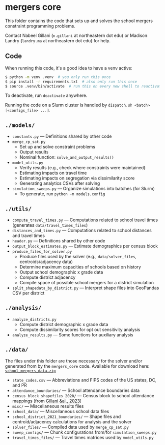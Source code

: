 # mergers core

This folder contains the code that sets up and solves the school mergers constraint programming problems.

Contact Nabeel Gillani (`n.gillani` at northeastern dot edu) or Madison Landry
(`landry.ma` at northeastern dot edu) for help.

## Code

When running this code, it's a good idea to have a venv active:
```sh
$ python -m venv .venv  # you only run this once
$ pip install -r requirements.txt  # also only run this once
$ source .venv/bin/activate  # run this on every new shell to reactivate the venv (fish users use activate.fish instead of activate)
```
To deactivate, run `deactivate` anywhere.

Running the code on a Slurm cluster is handled by `dispatch.sh <batch> [<configs_file> ...]`.

## `./models/`

* `constants.py` — Definitions shared by other code
* `merge_cp_sat.py`
   * Set up and solve constraint problems
   * Output results
   * Nominal function: `solve_and_output_results()`
* `model_utils.py`
   * Verify results (e.g., check where constraints were maintained)
   * Estimating impacts on travel time
   * Estimating impacts on segregation via dissimilarity score
   * Generating analytics CSVs after solving
* `simulation_sweeps.py` — Organize simulations into batches (for Slurm)
   * To generate, run `python -m models.config`

## `./utils/`

* `compute_travel_times.py` — Computations related to school travel times (generates `data/travel_times_files`)
* `distances_and_times.py` — Computations related to school distances and travel times
* `header.py` — Definitions shared by other code
* `output_block_estimates.py` — Estimate demographics per census block
* `produce_files_for_solver.py`
   * Produce files used by the solver (e.g., `data/solver_files`, centroids/adjacency data)
   * Determine maximum capacities of schools based on history
   * Output school demographic x grade data
   * Compute district adjacency
   * Compile space of possible school mergers for a district simulation
* `split_shapedata_by_district.py` — Interpret shape files into GeoPandas CSV per district

## `./analysis/`

* `analyze_districts.py`
   * Compute district demographic x grade data
   * Compute dissimilarity scores for opt out sensitivity analysis
* `analyze_results.py` — Some functions for auxiliary analysis

## `./data/`

The files under this folder are those necessary for the solver and/or generated from by the `mergers_core` code. Available for download here: [`school_mergers_data.zip`](https://plural-connections.s3.us-east-1.amazonaws.com/school-mergers/school_mergers_data.zip)

* `state_codes.csv` — Abbreviations and FIPS codes of the US states, DC, and PR
* `attendance_boundaries/` — School attendance boundaries data
* `census_block_shapefiles_2020/` — Census block to school attendance mappings (from [Gillani &al., 2023](https://doi.org/10.3102/0013189X231170858))
* `misc/` — Miscellaneous results files
* `school_data/` — Miscellaneous school data files
* `school_district_2021_boundaries/` — Shape files and centroid/adjacency calculations for analysis and the solver
* `solver_files/` — Compiled data used by `merge_cp_sat.py`
* `sweep_configs/` — Chunk configurations from/for `simulation_sweeps.py`
* `travel_times_files/` — Travel times matrices used by `model_utils.py`
